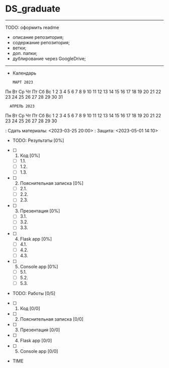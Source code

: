 # DS_graduate

------

TODO: оформить readme
- описание репозитория;
- содержание репозитория;
- ветки;
- доп. папки;
- дублирование через GoogleDrive;

------

* Календарь

      МАРТ 2023
 Пн Вт Ср Чт Пт Сб Вс
        1  2  3  4  5
  6  7  8  9 10 11 12
 13 14 15 16 17 18 19
 20 21 22 23 24 25 26
 27 28 29 30 31

      АПРЕЛЬ 2023
 Пн Вт Ср Чт Пт Сб Вс
                 1  2
  3  4  5  6  7  8  9
 10 11 12 13 14 15 16
 17 18 19 20 21 22 23
 24 25 26 27 28 29 30

: Сдать материалы: <2023-03-25 20:00>
: Защита: <2023-05-01 14:10>

* TODO: Результаты [0%]
- [ ] 1. Код [0%]
  - [ ] 1.1.
  - [ ] 1.2.
  - [ ] 1.3.
- [ ] 2. Пояснительная записка [0%]
  - [ ] 2.1.
  - [ ] 2.2.
  - [ ] 2.3.
- [ ] 3. Презентация [0%]
  - [ ] 3.1.
  - [ ] 3.2.
  - [ ] 3.3.
- [ ] 4. Flask app [0%]
  - [ ] 4.1.
  - [ ] 4.2.
  - [ ] 4.3.
- [ ] 5. Console app [0%]
  - [ ] 5.1.
  - [ ] 5.2.
  - [ ] 5.3.

* TODO: Работы [0/5]
- [ ] 1. Код [0/0]
- [ ] 2. Пояснительная записка [0/0]
- [ ] 3. Презентация [0/0]
- [ ] 4. Flask app [0/0]
- [ ] 5. Console app [0/0]

* TIME
